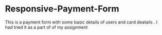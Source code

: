 # Responsive-Payment-Form
This is a payment form with some basic details of users and card deatails . I had tried it as a part of of my assignment
